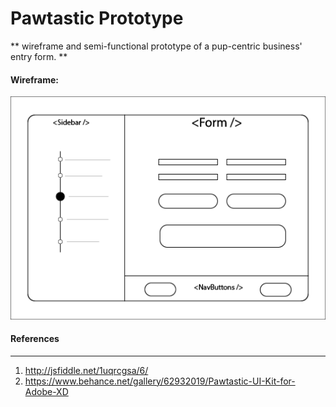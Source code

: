 # Pawtastic Prototype

** wireframe and semi-functional prototype of a pup-centric business' entry form. **

#### Wireframe: 

![wireframe](./pawtastic/src/images/wireframe.png)

#### References
-----
1. http://jsfiddle.net/1uqrcgsa/6/
2. https://www.behance.net/gallery/62932019/Pawtastic-UI-Kit-for-Adobe-XD

